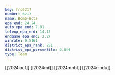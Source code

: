 ```yaml
---
key: frc6217
number: 6217
name: Bomb-Botz
epa_end: 24.24
auto_epa_end: 7.81
teleop_epa_end: 14.17
endgame_epa_end: 2.27
winrate: 0.5161
district_epa_rank: 281
district_epa_percentile: 0.844
type: Team
---
```

[[2024iacf]]
[[2024mil]]
[[2024mnbt]]
[[2024mndu]]
